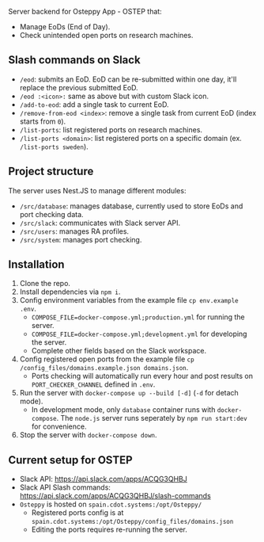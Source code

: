 Server backend for Osteppy App - OSTEP that:

- Manage EoDs (End of Day).
- Check unintended open ports on research machines.

## Slash commands on Slack

- `/eod`: submits an EoD. EoD can be re-submitted within one day, it'll replace the previous submitted EoD.
- `/eod :<icon>:` same as above but with custom Slack icon.
- `/add-to-eod`: add a single task to current EoD.
- `/remove-from-eod <index>`: remove a single task from current EoD (index starts from `0`).
- `/list-ports`: list registered ports on research machines.
- `/list-ports <domain>`: list registered ports on a specific domain (ex. `/list-ports sweden`).

## Project structure

The server uses Nest.JS to manage different modules:

- `/src/database`: manages database, currently used to store EoDs and port checking data.
- `/src/slack`: communicates with Slack server API.
- `/src/users`: manages RA profiles.
- `/src/system`: manages port checking.

## Installation

1. Clone the repo.
1. Install dependencies via `npm i`.
1. Config environment variables from the example file `cp env.example .env`.
    - `COMPOSE_FILE=docker-compose.yml;production.yml` for running the server.
    - `COMPOSE_FILE=docker-compose.yml;development.yml` for developing the server.
    - Complete other fields based on the Slack workspace.
1. Config registered open ports from the example file `cp /config_files/domains.example.json domains.json`.
    - Ports checking will automatically run every hour and post results on `PORT_CHECKER_CHANNEL` defined in `.env`.
1. Run the server with `docker-compose up --build [-d]` (`-d` for detach mode).
    - In development mode, only `database` container runs with `docker-compose`. The `node.js` server runs seperately by `npm run start:dev` for convenience.
1. Stop the server with `docker-compose down`.

## Current setup for OSTEP

- Slack API: https://api.slack.com/apps/ACQG3QHBJ
- Slack API Slash commands: https://api.slack.com/apps/ACQG3QHBJ/slash-commands
- `Osteppy` is hosted on `spain.cdot.systems:/opt/Osteppy/`
  - Registered ports config is at `spain.cdot.systems:/opt/Osteppy/config_files/domains.json`
  - Editing the ports requires re-running the server.

